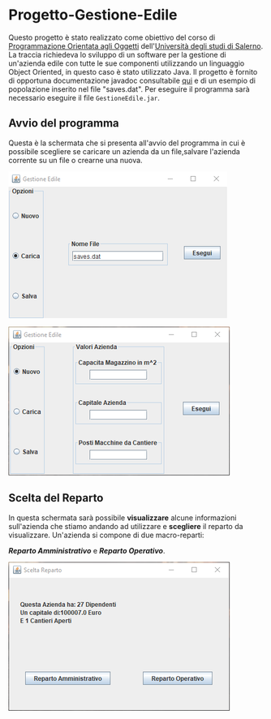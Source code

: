 # Progetto-Gestione-Edile
Questo progetto è stato realizzato come obiettivo del corso di [Programmazione Orientata agli Oggetti](https://docenti.unisa.it/004821/didattica?anno=2019&id=511548&cId=9999-2017&pId=MODULO_3*RESTO_0*S1) dell'[Università degli studi di Salerno](https://www.unisa.it/).
La traccia richiedeva lo sviluppo di un software per la gestione di un'azienda edile con tutte le sue componenti utilizzando un linguaggio Object Oriented, in questo caso è stato utilizzato Java.
Il progetto è fornito di opportuna documentazione javadoc consultabile [qui](doc/index.html) e di un esempio di popolazione inserito nel file "saves.dat". Per eseguire il programma sarà necessario eseguire il file `GestioneEdile.jar`.
## Avvio del programma
Questa è la schermata che si presenta all'avvio del programma in cui è possibile scegliere se caricare un azienda da un file,salvare l'azienda corrente su un file o crearne una nuova.


![mainWindow](doc/img/mainWindow.png)


![new](doc/img/newAzienda.png)

## Scelta del Reparto
In questa schermata sarà possibile **visualizzare** alcune informazioni sull'azienda che stiamo andando ad utilizzare e **scegliere** il reparto da visualizzare. Un'azienda si compone di due macro-reparti:

_**Reparto Amministrativo**_ e _**Reparto Operativo**_.


![scelta](doc/img/scelta.png)
